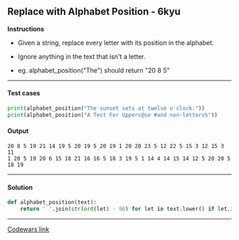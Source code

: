 ## Replace with Alphabet Position - 6kyu

**Instructions**

- Given a string, replace every letter with its position in the alphabet.

- Ignore anything in the text that isn't a letter.

- eg. alphabet_position("The") should return "20 8 5"

---

#### Test cases

```python
print(alphabet_position("The sunset sets at twelve o'clock."))
print(alphabet_position("A Test For Upperc@se #and non-letters%"))
```

#### Output 
```
20 8 5 19 21 14 19 5 20 19 5 20 19 1 20 20 23 5 12 22 5 15 3 12 15 3 11
1 20 5 19 20 6 15 18 21 16 16 5 18 3 19 5 1 14 4 14 15 14 12 5 20 20 5 18 19
```

---

#### Solution

```python
def alphabet_position(text):
    return ' '.join(str(ord(let) - 96) for let in text.lower() if let.isalpha())
```

---


[Codewars link](https://www.codewars.com/kata/546f922b54af40e1e90001da)
